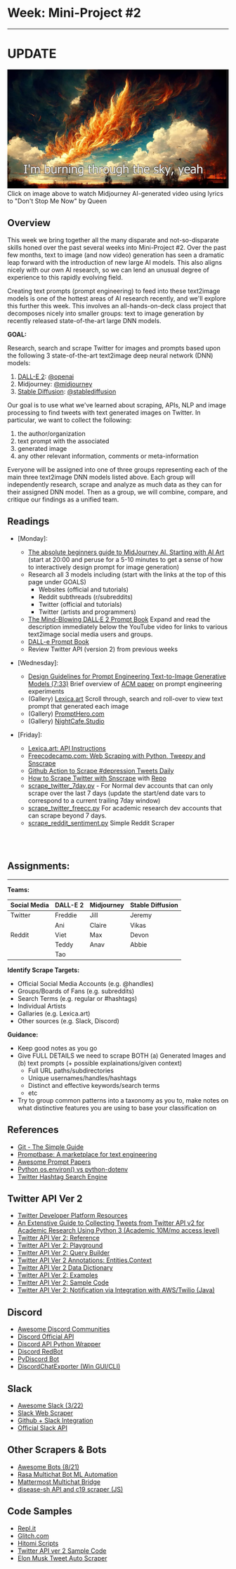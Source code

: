# Week: Mini-Project #2
---

# **UPDATE**

[![AI Generated Images from Lyrics to 'Don't Stop Me Now' by Queen](images/cover_dont_stop_me_now_queen.jpg)](https://www.youtube.com/watch?v=l6Myv8yF9zw&list=RDnyD6g47DHQk&index=4)Click on image above to watch Midjourney AI-generated video using lyrics to "Don't Stop Me Now" by Queen

## Overview

This week we bring together all the many disparate and not-so-disparate skills honed over the past several weeks into Mini-Project #2. Over the past few months, text to image (and now video) generation has seen a dramatic leap forward with the introduction of new large AI models. This also aligns nicely with our own AI research, so we can lend an unusual degree of experience to this rapidly evolving field.

Creating text prompts (prompt engineering) to feed into these text2image models is one of the hottest areas of AI research recently, and we'll explore this further this week. This involves an all-hands-on-deck class project that decomposes nicely into smaller groups: text to image generation by recently released state-of-the-art large DNN models.

**GOAL:**

Research, search and scrape Twitter for images and prompts based upon the following 3 state-of-the-art text2image deep neural network (DNN) models:

1. [DALL-E 2](https://openai.com/dall-e-2/): [@openai](https://twitter.com/OpenAI)
2. Midjourney: [@midjourney](https://twitter.com/midjourney?ref_src=twsrc%5Egoogle%7Ctwcamp%5Eserp%7Ctwgr%5Eauthor)
3. [Stable Diffusion](https://stablediffusionweb.com/): [@stablediffusion](https://mobile.twitter.com/stablediffusion)

Our goal is to use what we've learned about scraping, APIs, NLP and image processing to find tweets with text generated images on Twitter. In particular, we want to collect the following:

1. the author/organization
2. text prompt with the associated
3. generated image
4. any other relevant information, comments or meta-information 

Everyone will be assigned into one of three groups representing each of the main three text2image DNN models listed above. Each group will independently research, scrape and analyze as much data as they can for their assigned DNN model. Then as a group, we will combine, compare, and critique our findings as a unified team.


## Readings


- [Monday]:
    * [The absolute beginners guide to MidJourney AI. Starting with AI Art](https://www.youtube.com/watch?v=PqCIUniQ_U8) (start at 20:00 and peruse for a 5-10 minutes to get a sense of how to interactively design prompt for image generation)
    * Research all 3 models including (start with the links at the top of this page under GOALS)
        * Websites (official and tutorials)
        * Reddit subthreads (r/subreddits)
        * Twitter (official and tutorials)
        * Twitter (artists and programmers)
    * [The Mind-Blowing DALL·E 2 Prompt Book](https://www.youtube.com/watch?v=1Qyo-rXUs38) Expand and read the description immediately below the YouTube video for links to various text2image social media users and groups.
    * [DALL-e Prompt Book](https://dallery.gallery/the-dalle-2-prompt-book/)
    * Review Twitter API (version 2) from previous weeks

- [Wednesday]:
    * [Design Guidelines for Prompt Engineering Text-to-Image Generative Models (7:33)](https://www.youtube.com/watch?v=7-XnIuH8r3U) Brief overview of [ACM paper](https://arxiv.org/pdf/2109.06977.pdf) on prompt engineering experiments 
    * (Gallery) [Lexica.art](https://lexica.art/) Scroll through, search and roll-over to view text prompt that generated each image
    * (Gallery) [PromptHero.com](https://prompthero.com/)
    * (Gallery) [NightCafe.Studio](https://creator.nightcafe.studio/explore)

- [Friday]:
    * [Lexica.art: API Instructions](https://lexica.art/docs)
    * [Freecodecamp.com: Web Scraping with Python, Tweepy and Snscrape](https://www.freecodecamp.org/news/python-web-scraping-tutorial/)
    * [Github Action to Scrape #depression Tweets Daily](https://github.com/ahmedshahriar/depression-tweets-scraper)
    * [How to Scrape Twitter with Snscrape](https://betterprogramming.pub/how-to-scrape-tweets-with-snscrape-90124ed006af) with     [Repo](https://github.com/MartinBeckUT/TwitterScraper/tree/master/snscrape)
    * [scrape_twitter_7day.py](https://github.com/jon-chun/scrape-social-medias/blob/main/scrape_twitter_7day.py) - For Normal dev accounts that can only scrape over the last 7 days (update the start/end date vars to correspond to a current trailing 7day window)
    * [scrape_twitter_freecc.py](https://github.com/jon-chun/scrape-social-medias/blob/main/scrape_freecodecamp.py) For academic research dev accounts that can scrape beyond 7 days.
    * [scrape_reddit_sentiment.py](https://github.com/jon-chun/scrape-social-medias/blob/main/scrape_reddit_sentiment.py) Simple Reddit Scraper

<br></br>

## Assignments:
---

**Teams:**

| Social Media | DALL-E 2 | Midjourney | Stable Diffusion |
| ------ | ----- | ----- | ----- |
| Twitter | Freddie | Jill | Jeremy |
|         | Ani     | Claire | Vikas |
| Reddit | Viet | Max | Devon |
|        | Teddy | Anav | Abbie |
|        | Tao | | |


**Identify Scrape Targets:**
* Official Social Media Accounts (e.g. @handles)
* Groups/Boards of Fans (e.g. subreddits)
* Search Terms (e.g. regular or #hashtags)
* Individual Artists
* Gallaries (e.g. Lexica.art)
* Other sources (e.g. Slack, Discord)

**Guidance:**
* Keep good notes as you go
* Give FULL DETAILS we need to scrape BOTH (a) Generated Images and (b) text prompts (+ possible explainations/given context)
  - Full URL paths/subdirectories
  - Unique usernames/handles/hashtags
  - Distinct and effective keywords/search terms
  - etc
* Try to group common patterns into a taxonomy as you to, make notes on what distinctive features you are using to base your classification on

## References

* [Git - The Simple Guide](https://rogerdudler.github.io/git-guide/)
* [Promptbase: A marketplace for text engineering](https://promptbase.com/)
* [Awesome Prompt Papers](https://github.com/thunlp/PromptPapers)
* [Python os.environ() vs python-dotenv](https://www.nylas.com/blog/making-use-of-environment-variables-in-python/)
* [Twitter Hashtag Search Engine](https://hashtagify.me/hashtag/nowar)

## Twitter API Ver 2
* [Twitter Developer Platform Resources](https://github.com/twitterdev)
* [An Extenstive Guide to Collecting Tweets from Twitter API v2 for Academic Research Using Python 3 (Academic 10M/mo access level)](https://towardsdatascience.com/an-extensive-guide-to-collecting-tweets-from-twitter-api-v2-for-academic-research-using-python-3-518fcb71df2a)
* [Twitter API Ver 2: Reference](https://developer.twitter.com/en/docs/api-reference-index)
* [Twitter API Ver 2: Playground](https://oauth-playground.glitch.me/?id=listIdGet&params=%28%27id%21%271409935014725177344%27%29_)
* [Twitter API Ver 2: Query Builder](https://developer.twitter.com/apitools/query?query=)
* [Twitter API Ver 2 Annotations: Entities.Context](https://developer.twitter.com/en/docs/twitter-api/annotations/overview)
* [Twitter API Ver 2 Data Dictionary](https://developer.twitter.com/en/docs/twitter-api/data-dictionary/object-model/media)
* [Twitter API Ver 2: Examples](https://developer.twitter.com/en/docs/tutorials)
* [Twitter API Ver 2: Sample Code](https://github.com/twitterdev/Twitter-API-v2-sample-code)
* [Twitter API Ver 2: Notification via Integration with AWS/Twilio (Java)](https://developer.twitter.com/en/blog/industry-team-news/2020/get-customized-tweet-notifications-where-you-want-them)

## Discord
* [Awesome Discord Communities](https://github.com/mhxion/awesome-discord-communities)
* [Discord Official API](https://github.com/discord/discord-api-docs)
* [Discord API Python Wrapper](https://github.com/Rapptz/discord.py)
* [Discord RedBot](https://github.com/Cog-Creators/Red-DiscordBot)
* [PyDiscord Bot](https://docs.pycord.dev/en/master/index.html)
* [DiscordChatExporter (Win GUI/CLI)](https://github.com/Tyrrrz/DiscordChatExporter)

## Slack
* [Awesome Slack (3/22)](https://github.com/matiassingers/awesome-slack)
* [Slack Web Scraper](https://github.com/iulspop/slack-web-scraper)
* [Github + Slack Integration](https://github.com/integrations/slack)
* [Official Slack API](https://api.slack.com/)

## Other Scrapers & Bots
* [Awesome Bots (8/21)](https://github.com/DopplerHQ/awesome-bots)
* [Rasa Multichat Bot ML Automation](https://github.com/RasaHQ/rasa)
* [Mattermost Multichat Bridge](https://github.com/42wim/matterbridge)
* [disease-sh API and c19 scraper (JS)](https://github.com/disease-sh/API)

## Code Samples
* [Repl.it](https://replit.com/search?query=twitter)
* [Glitch.com](https://glitch.com/@twitter)
* [Hitomi Scripts](https://github.com/KurtBestor/Hitomi-Downloader/tree/master/src/extractor)
* [Twitter API ver 2 Sample Code](https://github.com/twitterdev/Twitter-API-v2-sample-code)
* [Elon Musk Tweet Auto Scraper](https://www.kaggle.com/code/zjjc123/elon-musk-twitter-daily-auto-scraper)
